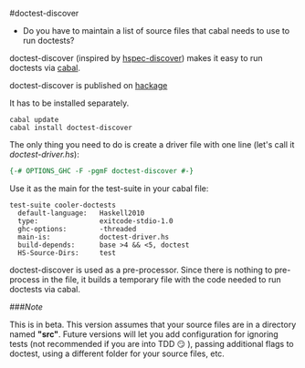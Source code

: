 #doctest-discover

* Do you have to maintain a list of source files that cabal needs to use to run doctests?

doctest-discover (inspired by [hspec-discover](https://hackage.haskell.org/package/hspec-discover)) makes it easy to run doctests via [cabal](http://www.haskell.org/cabal/).

doctest-discover is published on [hackage](https://hackage.haskell.org/package/doctest-discover)

It has to be installed separately.

```cabal
cabal update
cabal install doctest-discover
```

The only thing you need to do is create a driver file with one line (let's call it *doctest-driver.hs*):

```haskell
{-# OPTIONS_GHC -F -pgmF doctest-discover #-}
```

Use it as the main for the test-suite in your cabal file: 
```cabal
test-suite cooler-doctests
  default-language:   Haskell2010
  type:               exitcode-stdio-1.0
  ghc-options:        -threaded
  main-is:            doctest-driver.hs
  build-depends:      base >4 && <5, doctest
  HS-Source-Dirs:     test
```

doctest-discover is used as a pre-processor. Since there is nothing to pre-process in the file, it builds a temporary file with the code needed to run doctests via cabal.

###*Note*

This is in beta. This version assumes that your source files are in a directory named **"src"**. Future versions will let you add configuration for ignoring tests (not recommended if you are into TDD :smirk: ), passing additional flags to doctest, using a different folder for your source files, etc.
